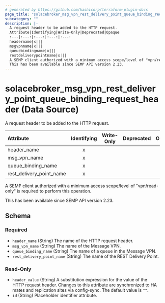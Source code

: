 ```yaml
---
# generated by https://github.com/hashicorp/terraform-plugin-docs
page_title: "solacebroker_msg_vpn_rest_delivery_point_queue_binding_request_header Data Source - solacebroker"
subcategory: ""
description: |-
  A request header to be added to the HTTP request.
  Attribute|Identifying|Write-Only|Deprecated|Opaque
  :---|:---:|:---:|:---:|:---:
  headername|x|||
  msgvpnname|x|||
  queuebindingname|x|||
  restdeliverypointname|x|||
  A SEMP client authorized with a minimum access scope/level of "vpn/read-only" is required to perform this operation.
  This has been available since SEMP API version 2.23.
---
```


# solacebroker_msg_vpn_rest_delivery_point_queue_binding_request_header (Data Source)

A request header to be added to the HTTP request.


Attribute|Identifying|Write-Only|Deprecated|Opaque
:---|:---:|:---:|:---:|:---:
header_name|x|||
msg_vpn_name|x|||
queue_binding_name|x|||
rest_delivery_point_name|x|||



A SEMP client authorized with a minimum access scope/level of "vpn/read-only" is required to perform this operation.

This has been available since SEMP API version 2.23.



<!-- schema generated by tfplugindocs -->
## Schema

### Required

- `header_name` (String) The name of the HTTP request header.
- `msg_vpn_name` (String) The name of the Message VPN.
- `queue_binding_name` (String) The name of a queue in the Message VPN.
- `rest_delivery_point_name` (String) The name of the REST Delivery Point.

### Read-Only

- `header_value` (String) A substitution expression for the value of the HTTP request header. Changes to this attribute are synchronized to HA mates and replication sites via config-sync. The default value is `""`.
- `id` (String) Placeholder identifier attribute.
